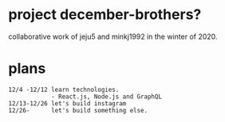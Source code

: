 # project december-brothers?
collaborative work of jeju5 and minkj1992 in the winter of 2020.

# plans
```
12/4 -12/12 learn technologies.
            - React.js, Node.js and GraphQL
12/13-12/26 let's build instagram
12/26-      let's build something else.
```
